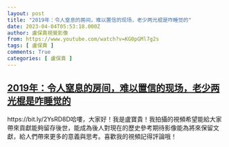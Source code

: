 ```yaml
---
layout: post
title: "2019年：令人窒息的房间，难以置信的现场，老少两光棍是咋睡觉的"
date: 2023-04-04T05:53:18.000Z
author: 盧保貴視覺影像
from: https://www.youtube.com/watch?v=KG0pGMl7g2s
tags: [ 盧保貴 ]
comments: True
categories: [ 盧保貴 ]
---
```

<!--1680587598000-->
[2019年：令人窒息的房间，难以置信的现场，老少两光棍是咋睡觉的](https://www.youtube.com/watch?v=KG0pGMl7g2s)
------

<div>
https://bit.ly/2YsRD8D哈嘍，大家好！我是盧寶貴！我拍攝的視頻希望能給大家帶來貢獻能夠留存後世，能成為後人對現在的歷史參考期待影像能為將來保留文獻，給人們帶來更多的意義與思考。喜歡我的視頻記得評論哦！
</div>
